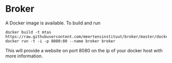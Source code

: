 # Broker

<!-- See [meertensinstituut.github.io/broker/](https://meertensinstituut.github.io/broker/) for more documentation and instructions.-->

A Docker image is available. To build and run

```console
docker build -t mtas https://raw.githubusercontent.com/meertensinstituut/broker/master/docker/Dockerfile
docker run -t -i -p 8080:80 --name broker broker
```

This will provide a website on port 8080 on the ip of your docker host with more information. 

